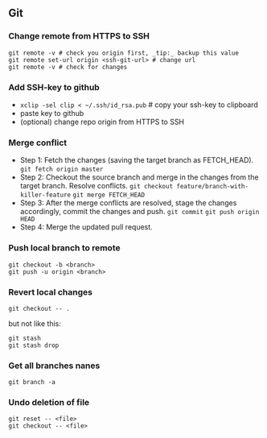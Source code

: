 ## Git

### Change remote from HTTPS to SSH
```shell
git remote -v # check you origin first, _tip:_ backup this value
git remote set-url origin <ssh-git-url> # change url
git remote -v # check for changes
```
### Add SSH-key to github
- `xclip -sel clip < ~/.ssh/id_rsa.pub` # copy your ssh-key to clipboard
- paste key to github
- (optional) change repo origin from HTTPS to SSH


### Merge conflict
- Step 1: Fetch the changes (saving the target branch as FETCH_HEAD).
`git fetch origin master`
- Step 2: Checkout the source branch and merge in the changes from the target branch. Resolve conflicts.
`git checkout feature/branch-with-killer-feature`
`git merge FETCH_HEAD`
- Step 3: After the merge conflicts are resolved, stage the changes accordingly, commit the changes and push.
`git commit`
`git push origin HEAD`
- Step 4: Merge the updated pull request.

### Push local branch to remote
```shell
git checkout -b <branch>
git push -u origin <branch>
```

### Revert local changes
```shell
git checkout -- .
```
but not like this:
```shell
git stash
git stash drop
```

### Get all branches nanes
```shell
git branch -a
```

### Undo deletion of file
```shell
git reset -- <file>
git checkout -- <file>
```

